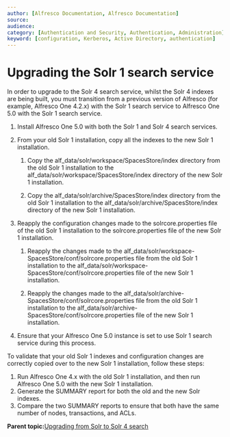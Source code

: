 ```yaml
---
author: [Alfresco Documentation, Alfresco Documentation]
source: 
audience: 
category: [Authentication and Security, Authentication, Administration]
keyword: [configuration, Kerberos, Active Directory, authentication]
---
```


# Upgrading the Solr 1 search service

In order to upgrade to the Solr 4 search service, whilst the Solr 4 indexes are being built, you must transition from a previous version of Alfresco \(for example, Alfresco One 4.2.x\) with the Solr 1 search service to Alfresco One 5.0 with the Solr 1 search service.

1.  Install Alfresco One 5.0 with both the Solr 1 and Solr 4 search services.

2.  From your old Solr 1 installation, copy all the indexes to the new Solr 1 installation.

    1.  Copy the alf\_data/solr/workspace/SpacesStore/index directory from the old Solr 1 installation to the alf\_data/solr/workspace/SpacesStore/index directory of the new Solr 1 installation.

    2.  Copy the alf\_data/solr/archive/SpacesStore/index directory from the old Solr 1 installation to the alf\_data/solr/archive/SpacesStore/index directory of the new Solr 1 installation.

3.  Reapply the configuration changes made to the solrcore.properties file of the old Solr 1 installation to the solrcore.properties file of the new Solr 1 installation.

    1.  Reapply the changes made to the alf\_data/solr/workspace-SpacesStore/conf/solrcore.properties file from the old Solr 1 installation to the alf\_data/solr/workspace-SpacesStore/conf/solrcore.properties file of the new Solr 1 installation.

    2.  Reapply the changes made to the alf\_data/solr/archive-SpacesStore/conf/solrcore.properties file from the old Solr 1 installation to the alf\_data/solr/archive-SpacesStore/conf/solrcore.properties file of the new Solr 1 installation.

4.  Ensure that your Alfresco One 5.0 instance is set to use Solr 1 search service during this process.


To validate that your old Solr 1 indexes and configuration changes are correctly copied over to the new Solr 1 installation, follow these steps:

1.  Run Alfresco One 4.x with the old Solr 1 installation, and then run Alfresco One 5.0 with the new Solr 1 installation.
2.  Generate the SUMMARY report for both the old and the new Solr indexes.
3.  Compare the two SUMMARY reports to ensure that both have the same number of nodes, transactions, and ACLs.

**Parent topic:**[Upgrading from Solr to Solr 4 search](../tasks/solr-solr4-migration.md)

